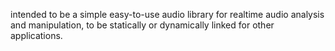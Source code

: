 intended to be a simple easy-to-use audio library for realtime audio analysis and manipulation, to be statically or dynamically linked for other applications.
